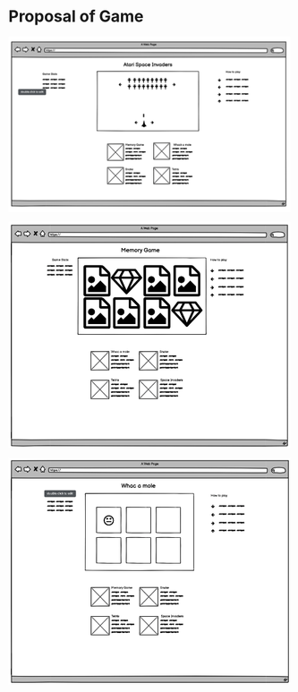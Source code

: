 # Proposal of Game
![wf1](https://github.com/JesseJJensen/jessejjensen.github.io/blob/main/space-invaders/docs/Screen%20Shot%202021-04-26%20at%208.32.53%20AM.png?raw=true)

![wf2](https://github.com/JesseJJensen/jessejjensen.github.io/blob/main/space-invaders/docs/Screen%20Shot%202021-04-26%20at%208.33.05%20AM.png?raw=true)

![wf3](https://github.com/JesseJJensen/jessejjensen.github.io/blob/main/space-invaders/docs/Screen%20Shot%202021-04-26%20at%208.33.14%20AM.png?raw=true)
